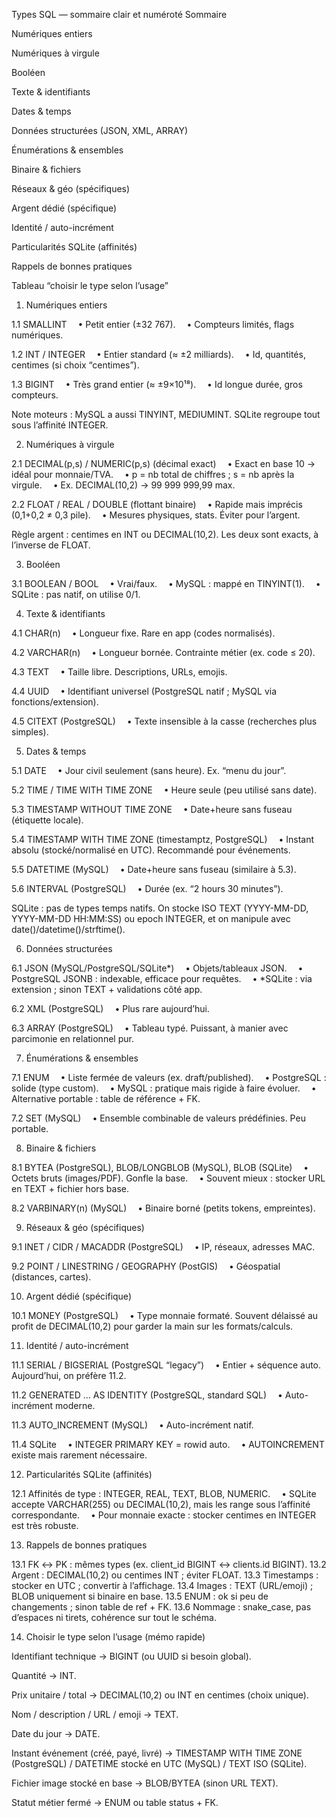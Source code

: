 Types SQL — sommaire clair et numéroté
Sommaire

Numériques entiers

Numériques à virgule

Booléen

Texte & identifiants

Dates & temps

Données structurées (JSON, XML, ARRAY)

Énumérations & ensembles

Binaire & fichiers

Réseaux & géo (spécifiques)

Argent dédié (spécifique)

Identité / auto-incrément

Particularités SQLite (affinités)

Rappels de bonnes pratiques

Tableau “choisir le type selon l’usage”

1) Numériques entiers

1.1 SMALLINT
 • Petit entier (±32 767).
 • Compteurs limités, flags numériques.

1.2 INT / INTEGER
 • Entier standard (≈ ±2 milliards).
 • Id, quantités, centimes (si choix “centimes”).

1.3 BIGINT
 • Très grand entier (≈ ±9×10¹⁸).
 • Id longue durée, gros compteurs.

Note moteurs : MySQL a aussi TINYINT, MEDIUMINT. SQLite regroupe tout sous l’affinité INTEGER.

2) Numériques à virgule

2.1 DECIMAL(p,s) / NUMERIC(p,s) (décimal exact)
 • Exact en base 10 → idéal pour monnaie/TVA.
 • p = nb total de chiffres ; s = nb après la virgule.
 • Ex. DECIMAL(10,2) → 99 999 999,99 max.

2.2 FLOAT / REAL / DOUBLE (flottant binaire)
 • Rapide mais imprécis (0,1+0,2 ≠ 0,3 pile).
 • Mesures physiques, stats. Éviter pour l’argent.

Règle argent : centimes en INT ou DECIMAL(10,2). Les deux sont exacts, à l’inverse de FLOAT.

3) Booléen

3.1 BOOLEAN / BOOL
 • Vrai/faux.
 • MySQL : mappé en TINYINT(1).
 • SQLite : pas natif, on utilise 0/1.

4) Texte & identifiants

4.1 CHAR(n)
 • Longueur fixe. Rare en app (codes normalisés).

4.2 VARCHAR(n)
 • Longueur bornée. Contrainte métier (ex. code ≤ 20).

4.3 TEXT
 • Taille libre. Descriptions, URLs, emojis.

4.4 UUID
 • Identifiant universel (PostgreSQL natif ; MySQL via fonctions/extension).

4.5 CITEXT (PostgreSQL)
 • Texte insensible à la casse (recherches plus simples).

5) Dates & temps

5.1 DATE
 • Jour civil seulement (sans heure). Ex. “menu du jour”.

5.2 TIME / TIME WITH TIME ZONE
 • Heure seule (peu utilisé sans date).

5.3 TIMESTAMP WITHOUT TIME ZONE
 • Date+heure sans fuseau (étiquette locale).

5.4 TIMESTAMP WITH TIME ZONE (timestamptz, PostgreSQL)
 • Instant absolu (stocké/normalisé en UTC). Recommandé pour événements.

5.5 DATETIME (MySQL)
 • Date+heure sans fuseau (similaire à 5.3).

5.6 INTERVAL (PostgreSQL)
 • Durée (ex. “2 hours 30 minutes”).

SQLite : pas de types temps natifs. On stocke ISO TEXT (YYYY-MM-DD, YYYY-MM-DD HH:MM:SS) ou epoch INTEGER, et on manipule avec date()/datetime()/strftime().

6) Données structurées

6.1 JSON (MySQL/PostgreSQL/SQLite*)
 • Objets/tableaux JSON.
 • PostgreSQL JSONB : indexable, efficace pour requêtes.
 • *SQLite : via extension ; sinon TEXT + validations côté app.

6.2 XML (PostgreSQL)
 • Plus rare aujourd’hui.

6.3 ARRAY (PostgreSQL)
 • Tableau typé. Puissant, à manier avec parcimonie en relationnel pur.

7) Énumérations & ensembles

7.1 ENUM
 • Liste fermée de valeurs (ex. draft/published).
 • PostgreSQL : solide (type custom).
 • MySQL : pratique mais rigide à faire évoluer.
 • Alternative portable : table de référence + FK.

7.2 SET (MySQL)
 • Ensemble combinable de valeurs prédéfinies. Peu portable.

8) Binaire & fichiers

8.1 BYTEA (PostgreSQL), BLOB/LONGBLOB (MySQL), BLOB (SQLite)
 • Octets bruts (images/PDF). Gonfle la base.
 • Souvent mieux : stocker URL en TEXT + fichier hors base.

8.2 VARBINARY(n) (MySQL)
 • Binaire borné (petits tokens, empreintes).

9) Réseaux & géo (spécifiques)

9.1 INET / CIDR / MACADDR (PostgreSQL)
 • IP, réseaux, adresses MAC.

9.2 POINT / LINESTRING / GEOGRAPHY (PostGIS)
 • Géospatial (distances, cartes).

10) Argent dédié (spécifique)

10.1 MONEY (PostgreSQL)
 • Type monnaie formaté. Souvent délaissé au profit de DECIMAL(10,2) pour garder la main sur les formats/calculs.

11) Identité / auto-incrément

11.1 SERIAL / BIGSERIAL (PostgreSQL “legacy”)
 • Entier + séquence auto. Aujourd’hui, on préfère 11.2.

11.2 GENERATED … AS IDENTITY (PostgreSQL, standard SQL)
 • Auto-incrément moderne.

11.3 AUTO_INCREMENT (MySQL)
 • Auto-incrément natif.

11.4 SQLite
 • INTEGER PRIMARY KEY = rowid auto.
 • AUTOINCREMENT existe mais rarement nécessaire.

12) Particularités SQLite (affinités)

12.1 Affinités de type : INTEGER, REAL, TEXT, BLOB, NUMERIC.
 • SQLite accepte VARCHAR(255) ou DECIMAL(10,2), mais les range sous l’affinité correspondante.
 • Pour monnaie exacte : stocker centimes en INTEGER est très robuste.

13) Rappels de bonnes pratiques

13.1 FK ↔ PK : mêmes types (ex. client_id BIGINT ↔ clients.id BIGINT).
13.2 Argent : DECIMAL(10,2) ou centimes INT ; éviter FLOAT.
13.3 Timestamps : stocker en UTC ; convertir à l’affichage.
13.4 Images : TEXT (URL/emoji) ; BLOB uniquement si binaire en base.
13.5 ENUM : ok si peu de changements ; sinon table de ref + FK.
13.6 Nommage : snake_case, pas d’espaces ni tirets, cohérence sur tout le schéma.

14) Choisir le type selon l’usage (mémo rapide)

Identifiant technique → BIGINT (ou UUID si besoin global).

Quantité → INT.

Prix unitaire / total → DECIMAL(10,2) ou INT en centimes (choix unique).

Nom / description / URL / emoji → TEXT.

Date du jour → DATE.

Instant événement (créé, payé, livré) → TIMESTAMP WITH TIME ZONE (PostgreSQL) / DATETIME stocké en UTC (MySQL) / TEXT ISO (SQLite).

Fichier image stocké en base → BLOB/BYTEA (sinon URL TEXT).

Statut métier fermé → ENUM ou table status + FK.